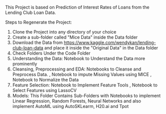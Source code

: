 This Project is based on Prediction of Interest Rates of Loans from the Lending Club Loan Data.

Steps to Regenerate the Project:
1. Clone the Project into any directory of your choice
2. Create a sub-folder called "Mice Data" inside the Data folder
3. Download the Data from https://www.kaggle.com/wendykan/lending-club-loan-data and place it inside the "Original Data" in the Data folder
4. Check Folders Under the Code Folder
5. Understanding the Data: Notebook to Understand the Data more prominently
6. Cleansing, Preprocessing and EDA: Notebooks to Cleanse and Preprocess Data.
                                     , Notebook to impute Missing Values using MICE
                                     , Notebook to Normalize the Data
7. Feature Selection: Notebook to Implement Feature Tools
                      , Notebook to Select Features using LassoCV 
8. Models: This Folder Contains Sub-Folders with Notebooks to implement Linear Regression, Random Forests, Neural Networks
           and also implement AutoML using AutoSKLearm, H20.ai and Tpot
                                    
